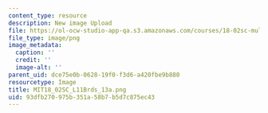 ```yaml
---
content_type: resource
description: New image Upload
file: https://ol-ocw-studio-app-qa.s3.amazonaws.com/courses/18-02sc-multivariable-calculus-fall-2010/93dfb270975b351a58b7b5d7c875ec43_MIT18_02SC_L11Brds_13a.png
file_type: image/png
image_metadata:
  caption: ''
  credit: ''
  image-alt: ''
parent_uid: dce75e0b-0628-19f0-f3d6-a420fbe9b880
resourcetype: Image
title: MIT18_02SC_L11Brds_13a.png
uid: 93dfb270-975b-351a-58b7-b5d7c875ec43
---
```

